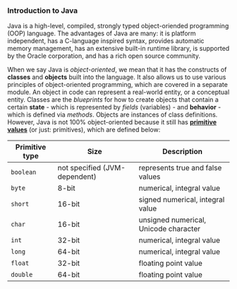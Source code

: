 ### Introduction to Java
Java is a high-level, compiled, strongly typed object-oriended programming (OOP) language. The advantages of Java are many: it is platform independent, has a C-language inspired syntax, provides automatic memory management, has an extensive built-in runtime library, is supported by the Oracle corporation, and has a rich open source community.

When we say Java is *object-oriented*, we mean that it has the constructs of **classes** and **objects** built into the language. It also allows us to use various principles of object-oriented programming, which are covered in a separate module. An object in code can represent a real-world entity, or a conceptual entity. Classes are the *blueprints* for how to create objects that contain  a certain **state** - which is represented by *fields* (variables) - and **behavior** - which is defined via *methods*. Objects are instances of class definitions. However, Java is not 100% object-oriented because it still has [**primitive values**](https://docs.oracle.com/javase/tutorial/java/nutsandbolts/datatypes.html) (or just: primitives), which are defined below:

| Primitive type | Size | Description |
| -------------- | ---- | ----------- |
|`boolean` | not specified (JVM-dependent) | represents true and false values |
|`byte` | 8-bit | numerical, integral value |
|`short` | 16-bit | signed numerical, integral value |
|`char` | 16-bit | unsigned numerical, Unicode character |
|`int` | 32-bit | numerical, integral value |
|`long` | 64-bit | numerical, integral value |
|`float` | 32-bit | floating point value |
|`double` | 64-bit | floating point value |